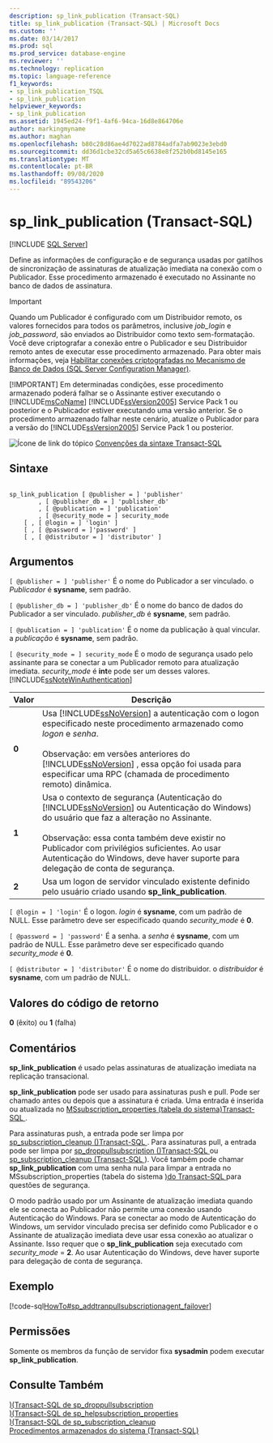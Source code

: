```yaml
---
description: sp_link_publication (Transact-SQL)
title: sp_link_publication (Transact-SQL) | Microsoft Docs
ms.custom: ''
ms.date: 03/14/2017
ms.prod: sql
ms.prod_service: database-engine
ms.reviewer: ''
ms.technology: replication
ms.topic: language-reference
f1_keywords:
- sp_link_publication_TSQL
- sp_link_publication
helpviewer_keywords:
- sp_link_publication
ms.assetid: 1945ed24-f9f1-4af6-94ca-16d8e864706e
author: markingmyname
ms.author: maghan
ms.openlocfilehash: b80c28d86ae4d7022ad8784adfa7ab9023e3ebd0
ms.sourcegitcommit: dd36d1cbe32cd5a65c6638e8f252b0bd8145e165
ms.translationtype: MT
ms.contentlocale: pt-BR
ms.lasthandoff: 09/08/2020
ms.locfileid: "89543206"
---
```

# <a name="sp_link_publication-transact-sql"></a>sp_link_publication (Transact-SQL)
[!INCLUDE [SQL Server](../../includes/applies-to-version/sqlserver.md)]

  Define as informações de configuração e de segurança usadas por gatilhos de sincronização de assinaturas de atualização imediata na conexão com o Publicador. Esse procedimento armazenado é executado no Assinante no banco de dados de assinatura.  
  
> [!IMPORTANT]
>  Quando um Publicador é configurado com um Distribuidor remoto, os valores fornecidos para todos os parâmetros, inclusive *job_login* e *job_password*, são enviados ao Distribuidor como texto sem-formatação. Você deve criptografar a conexão entre o Publicador e seu Distribuidor remoto antes de executar esse procedimento armazenado. Para obter mais informações, veja [Habilitar conexões criptografadas no Mecanismo de Banco de Dados &#40;SQL Server Configuration Manager&#41;](../../database-engine/configure-windows/enable-encrypted-connections-to-the-database-engine.md).  
> 
> [!IMPORTANT]
>  Em determinadas condições, esse procedimento armazenado poderá falhar se o Assinante estiver executando o [!INCLUDE[msCoName](../../includes/msconame-md.md)] [!INCLUDE[ssVersion2005](../../includes/ssversion2005-md.md)] Service Pack 1 ou posterior e o Publicador estiver executando uma versão anterior. Se o procedimento armazenado falhar neste cenário, atualize o Publicador para a versão do [!INCLUDE[ssVersion2005](../../includes/ssversion2005-md.md)] Service Pack 1 ou posterior.  
  
 ![Ícone de link do tópico](../../database-engine/configure-windows/media/topic-link.gif "Ícone de link do tópico") [Convenções da sintaxe Transact-SQL](../../t-sql/language-elements/transact-sql-syntax-conventions-transact-sql.md)  
  
## <a name="syntax"></a>Sintaxe  
  
```  
  
sp_link_publication [ @publisher = ] 'publisher'   
        , [ @publisher_db = ] 'publisher_db'   
        , [ @publication = ] 'publication'   
        , [ @security_mode = ] security_mode  
    [ , [ @login = ] 'login' ]  
    [ , [ @password = ]'password' ]  
    [ , [ @distributor = ] 'distributor' ]  
```  
  
## <a name="arguments"></a>Argumentos  
`[ @publisher = ] 'publisher'` É o nome do Publicador a ser vinculado. o *Publicador* é **sysname**, sem padrão.  
  
`[ @publisher_db = ] 'publisher_db'` É o nome do banco de dados do Publicador a ser vinculado. *publisher_db* é **sysname**, sem padrão.  
  
`[ @publication = ] 'publication'` É o nome da publicação à qual vincular. a *publicação* é **sysname**, sem padrão.  
  
`[ @security_mode = ] security_mode` É o modo de segurança usado pelo assinante para se conectar a um Publicador remoto para atualização imediata. *security_mode* é **int**e pode ser um desses valores. [!INCLUDE[ssNoteWinAuthentication](../../includes/ssnotewinauthentication-md.md)]  
  
|Valor|Descrição|  
|-----------|-----------------|  
|**0**|Usa [!INCLUDE[ssNoVersion](../../includes/ssnoversion-md.md)] a autenticação com o logon especificado neste procedimento armazenado como *logon* e *senha*.<br /><br /> Observação: em versões anteriores do [!INCLUDE[ssNoVersion](../../includes/ssnoversion-md.md)] , essa opção foi usada para especificar uma RPC (chamada de procedimento remoto) dinâmica.|  
|**1**|Usa o contexto de segurança (Autenticação do [!INCLUDE[ssNoVersion](../../includes/ssnoversion-md.md)] ou Autenticação do Windows) do usuário que faz a alteração no Assinante.<br /><br /> Observação: essa conta também deve existir no Publicador com privilégios suficientes. Ao usar Autenticação do Windows, deve haver suporte para delegação de conta de segurança.|  
|**2**|Usa um logon de servidor vinculado existente definido pelo usuário criado usando **sp_link_publication**.|  
  
`[ @login = ] 'login'` É o logon. *login* é **sysname**, com um padrão de NULL. Esse parâmetro deve ser especificado quando *security_mode* é **0**.  
  
`[ @password = ] 'password'` É a senha. a *senha* é **sysname**, com um padrão de NULL. Esse parâmetro deve ser especificado quando *security_mode* é **0**.  
  
`[ @distributor = ] 'distributor'` É o nome do distribuidor. o *distribuidor* é **sysname**, com um padrão de NULL.  
  
## <a name="return-code-values"></a>Valores do código de retorno  
 **0** (êxito) ou **1** (falha)  
  
## <a name="remarks"></a>Comentários  
 **sp_link_publication** é usado pelas assinaturas de atualização imediata na replicação transacional.  
  
 **sp_link_publication** pode ser usado para assinaturas push e pull. Pode ser chamado antes ou depois que a assinatura é criada. Uma entrada é inserida ou atualizada no [MSsubscription_properties &#40;tabela do sistema&#41;Transact-SQL ](../../relational-databases/system-tables/mssubscription-properties-transact-sql.md) .  
  
 Para assinaturas push, a entrada pode ser limpa por [sp_subscription_cleanup &#40;&#41;Transact-SQL ](../../relational-databases/system-stored-procedures/sp-subscription-cleanup-transact-sql.md). Para assinaturas pull, a entrada pode ser limpa por [sp_droppullsubscription &#40;&#41;Transact-SQL ](../../relational-databases/system-stored-procedures/sp-droppullsubscription-transact-sql.md) ou [sp_subscription_cleanup &#40;Transact-SQL ](../../relational-databases/system-stored-procedures/sp-subscription-cleanup-transact-sql.md)&#41;. Você também pode chamar **sp_link_publication** com uma senha nula para limpar a entrada no MSsubscription_properties &#40;tabela do sistema [&#41;do Transact-SQL ](../../relational-databases/system-tables/mssubscription-properties-transact-sql.md) para questões de segurança.  
  
 O modo padrão usado por um Assinante de atualização imediata quando ele se conecta ao Publicador não permite uma conexão usando Autenticação do Windows. Para se conectar ao modo de Autenticação do Windows, um servidor vinculado precisa ser definido como Publicador e o Assinante de atualização imediata deve usar essa conexão ao atualizar o Assinante. Isso requer que o **sp_link_publication** seja executado com *security_mode*  =  **2**. Ao usar Autenticação do Windows, deve haver suporte para delegação de conta de segurança.  
  
## <a name="example"></a>Exemplo  
 [!code-sql[HowTo#sp_addtranpullsubscriptionagent_failover](../../relational-databases/replication/codesnippet/tsql/sp-link-publication-tran_1.sql)]  
  
## <a name="permissions"></a>Permissões  
 Somente os membros da função de servidor fixa **sysadmin** podem executar **sp_link_publication**.  
  
## <a name="see-also"></a>Consulte Também  
 [&#41;&#40;Transact-SQL de sp_droppullsubscription ](../../relational-databases/system-stored-procedures/sp-droppullsubscription-transact-sql.md)   
 [&#41;&#40;Transact-SQL de sp_helpsubscription_properties ](../../relational-databases/system-stored-procedures/sp-helpsubscription-properties-transact-sql.md)   
 [&#41;&#40;Transact-SQL de sp_subscription_cleanup ](../../relational-databases/system-stored-procedures/sp-subscription-cleanup-transact-sql.md)   
 [Procedimentos armazenados do sistema &#40;Transact-SQL&#41;](../../relational-databases/system-stored-procedures/system-stored-procedures-transact-sql.md)  
  
  
